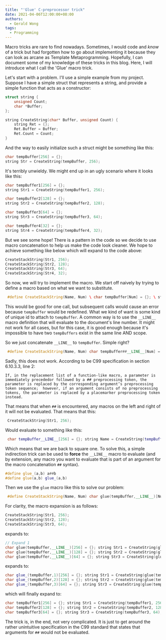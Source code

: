 ```yaml
---
title: "'Glue' C-preprocessor trick"
date: 2021-04-06T12:00:00+08:00
authors:
  - Gerald Wong
tags:
  - Programming
---
```


Macro tricks are rare to find nowadays. Sometimes, I would code and _know_ of a trick but had forgotten how to go about implementing it because they can look as arcane as Template Metaprogramming. Hopefully, I can document some of my knowledge of these tricks in this blog. Here, I will introduce what I call the 'Glue' macro trick. 

<!--more-->

Let's start with a problem. I'll use a simple example from my project. Suppose I have a simple struct that represents a string, and provide a simple function that acts as a constructor:



```cpp
struct string {
    unsigned Count;
    char *Buffer;
};

string CreateString(char* Buffer, unsigned Count) {
    string Ret = {};
    Ret.Buffer = Buffer;
    Ret.Count = Count;
}
```
And the way to easily initialize such a struct might be something like this:

```cpp
char tempBuffer[256] = {};
string Str = CreateString(tempBuffer, 256);
```

It's terribly unwieldy. We might end up in an ugly scenario where it looks like this:
```cpp
char tempBuffer1[256] = {};
string Str1 = CreateString(tempBuffer1, 256);

char tempBuffer2[128] = {};
string Str2 = CreateString(tempBuffer2, 128);

char tempBuffer3[64] = {};
string Str3 = CreateString(tempBuffer3, 64);

char tempBuffer4[32] = {};
string Str4 = CreateString(tempBuffer4, 32);
```
But we see some hope! There is a pattern in the code so we decide to use macro concatenation to help us make the code look cleaner. We hope to achieve something like below which will expand to the code above:

```cpp
CreateStackString(Str1, 256);
CreateStackString(Str2, 128);
CreateStackString(Str3, 64);
CreateStackString(Str4, 32);
```

So now, we will try to implement the macro. We start off naively by trying to define a macro based on what we want to substitute.

```cpp
 #define CreateStackString(Name, Num) \ char tempBuffer[Num] = {}; \ string Name = CreateString(tempBuffer, Num)
```

This would be good for one call, but subsequent calls would cause an error because `tempBuffer` would be redefined. What we kind of want is some kind of unique id to attach to `tempBuffer`. A common way is to use the `__LINE__` macro definition that will evaluate to the document's line number. It might not work for all cases, but for this case, it is good enough because it's impossible to have two `tempBuffers` exist in the same line AND scope.

So we just concatenate `__LINE__` to `tempBuffer`. Simple right?

```cpp
 #define CreateStackString(Name, Num) char tempBuffer##__LINE__[Num] = {}; string Name = CreateString(tempBuffer##__LINE__, Num)
```
Sadly, this does not work. According to be C99 specification in section 6.10.3.3, line 2:

`If, in the replacement list of a function-like macro, a parameter is immediately precededor followed by a ## preprocessing token, the parameter is replaced by the corresponding argument’s preprocessing token sequence;  however, if an argument consists of no preprocessing tokens, the parameter is replaced by a placemarker preprocessing token instead.`

That means that when `##` is encountered, any macros on the left and right of it will not be evaluated. That means that this:

```cpp
 CreateStackString(Str1, 256);
```

Would evaluate to something like this:

```cpp
 char tempBuffer__LINE__[256] = {}; string Name = CreateString(tempBuffer__LINE__, 256)
```

Which means that we are back to square one. To solve this, a simple indirection trick can be used to **force** the `__LINE__` macro to evaluate (and by extension, any macro you want to evaluate that is part of an argument for the macro concatenation `##` syntax).

```cpp
#define glue_(a,b) a##b
#define glue(a,b) glue_(a,b)
```

Then we use the `glue` macro like this to solve our problem:

```cpp
 #define CreateStackString(Name, Num) char glue(tempBuffer,__LINE__)[Num] = {}; string Name = CreateString(glue(tempBuffer,__LINE__), Num)
```

For clarity, the macro expansion is as follows:
```cpp
CreateStackString(Str1, 256);
CreateStackString(Str2, 128);
CreateStackString(Str3, 64);
```

expands to:

```cpp
// Expand 1
char glue(tempBuffer,__LINE__)[256] = {}; string Str1 = CreateString(glue(tempBuffer,__LINE__), 256);
char glue(tempBuffer,__LINE__)[128] = {}; string Str2 = CreateString(glue(tempBuffer,__LINE__), 128)
char glue(tempBuffer,__LINE__)[64] = {}; string Str3 = CreateString(glue(tempBuffer,__LINE__), 64)
```

expands to:

```cpp
char glue_(tempBuffer,1)[256] = {}; string Str1 = CreateString(glue(tempBuffer,1), 256);
char glue_(tempBuffer,2)[128] = {}; string Str2 = CreateString(glue(tempBuffer,2), 128);
char glue_(tempBuffer,3)[64] = {}; string Str3 = CreateString(glue(tempBuffer,3), 64);
```

which will finally expand to:

```cpp
char tempBuffer1[256] = {}; string Str1 = CreateString(tempBuffer1, 256);
char tempBuffer2[128] = {}; string Str2 = CreateString(tempBuffer2, 128);
char tempBuffer3[64] = {}; string Str3 = CreateString(tempBuffer3, 64);
```

The trick is, in the end, not very complicated. It is just to get around the rather unintuitive specification in the C99 standard that states that arguments for `##` would not be evaluated. 